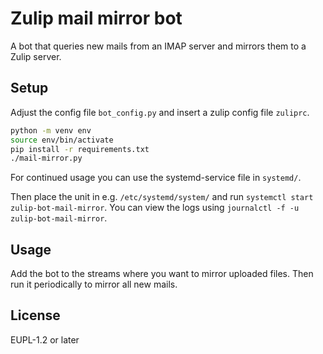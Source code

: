 # Zulip mail mirror bot

A bot that queries new mails from an IMAP server and mirrors them to a Zulip server.

## Setup

Adjust the config file `bot_config.py` and insert a zulip config file `zuliprc`.

```bash
python -m venv env
source env/bin/activate
pip install -r requirements.txt
./mail-mirror.py
```

For continued usage you can use the systemd-service file in `systemd/`.

Then place the unit in e.g. `/etc/systemd/system/` and run `systemctl start zulip-bot-mail-mirror`. You can view the logs using `journalctl -f -u zulip-bot-mail-mirror`.

## Usage

Add the bot to the streams where you want to mirror uploaded files. Then run it periodically to mirror all new mails.

## License

EUPL-1.2 or later